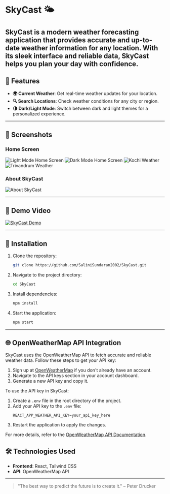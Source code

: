 # SkyCast 🌤️
SkyCast is a modern weather forecasting application that provides accurate and up-to-date weather information for any location. With its sleek interface and reliable data, SkyCast helps you plan your day with confidence.
---

## 🌟 Features

- **🌍 Current Weather**: Get real-time weather updates for your location.
- **🔍 Search Locations**: Check weather conditions for any city or region.
- **🌗 Dark/Light Mode**: Switch between dark and light themes for a personalized experience.

---

## 📸 Screenshots

### Home Screen
![Light Mode Home Screen](screenshots/light.png)
![Dark Mode Home Screen](screenshots/dark.png)
![Kochi Weather](screenshots/kochi.png)
![Trivandrum Weather](screenshots/tvm.png)

### About SkyCast
![About SkyCast](screenshots/about.png)

---

## 🎥 Demo Video

[![SkyCast Demo](https://via.placeholder.com/800x450?text=Demo+Video)](screenshots/Screenrecord.webm)

---

## 🚀 Installation

1. Clone the repository:
    ```bash
    git clone https://github.com/SaliniSundaran2002/SkyCast.git
    ```
2. Navigate to the project directory:
    ```bash
    cd SkyCast
    ```
3. Install dependencies:
    ```bash
    npm install
    ```
4. Start the application:
    ```bash
    npm start
    ```

---

## 🌐 OpenWeatherMap API Integration

SkyCast uses the OpenWeatherMap API to fetch accurate and reliable weather data. Follow these steps to get your API key:

1. Sign up at [OpenWeatherMap](https://openweathermap.org/) if you don't already have an account.
2. Navigate to the API keys section in your account dashboard.
3. Generate a new API key and copy it.

To use the API key in SkyCast:

1. Create a `.env` file in the root directory of the project.
2. Add your API key to the `.env` file:
    ```env
    REACT_APP_WEATHER_API_KEY=your_api_key_here
    ```
3. Restart the application to apply the changes.

For more details, refer to the [OpenWeatherMap API Documentation](https://openweathermap.org/api).

## 🛠️ Technologies Used

- **Frontend**: React, Tailwind CSS
- **API**: OpenWeatherMap API

---

> "The best way to predict the future is to create it." – Peter Drucker
